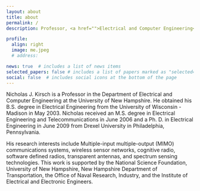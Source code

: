```yaml
---
layout: about
title: about
permalink: /
description: Professor, <a href="">Electrical and Computer Engineering</a>, <a href="">University of New Hampshire</a>.

profile:
  align: right
  image: me.jpeg
  # address:

news: true  # includes a list of news items
selected_papers: false # includes a list of papers marked as "selected={true}"
social: false  # includes social icons at the bottom of the page
---
```



Nicholas J. Kirsch is a Professor in the Department of Electrical and Computer Engineering at the University of New Hampshire. He obtained his B.S. degree in Electrical Engineering from the University of Wisconsin - Madison in May 2003. Nicholas received an M.S. degree in Electrical Engineering and Telecommunications in June 2006 and a Ph. D. in Electrical Engineering in June 2009 from Drexel University in Philadelphia, Pennsylvania.

His research interests include Multiple-input multiple-output (MIMO) communications systems, wireless sensor networks, cognitive radio, software defined radios, transparent antennas, and spectrum sensing technologies. This work is supported by the National Science Foundation, University of New Hampshire, New Hampshire Department of Transportation, the Office of Naval Research, Industry, and the Institute of Electrical and Electronic Engineers.
